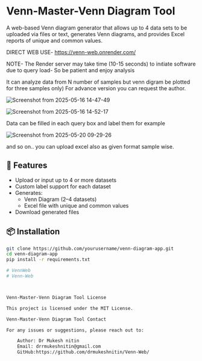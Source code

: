 # Venn-Master-Venn Diagram Tool

A web-based Venn diagram generator that allows up to 4 data sets to be uploaded via files or text, generates Venn diagrams, and provides Excel reports of unique and common values.

DIRECT WEB USE- https://venn-web.onrender.com/ 


NOTE- The Render server may take time (10-15 seconds) to inıtiate software due to query load- So be patient and enjoy analysis



It can analyze data from N number of samples but venn digram be plotted for three samples only)
For advance version you can request the author.



![Screenshot from 2025-05-16 14-47-49](https://github.com/user-attachments/assets/d6683359-b6be-44e3-aa7f-508131702db4)



![Screenshot from 2025-05-16 14-52-17](https://github.com/user-attachments/assets/e42e3e22-f089-4789-8fac-1502baadfca7)

Data can be filled in each query box and label them for example

![Screenshot from 2025-05-20 09-29-26](https://github.com/user-attachments/assets/909c4594-36a9-4d27-b417-4fdfc1ee0d5b)

and so on..
you can upload excel also as given format sample wise.


## 🔧 Features

- Upload or input up to 4 or more datasets
- Custom label support for each dataset
- Generates:
  - Venn Diagram (2–4 datasets)
  - Excel file with unique and common values
- Download generated files

## 📦 Installation

```bash
git clone https://github.com/yourusername/venn-diagram-app.git
cd venn-diagram-app
pip install -r requirements.txt

# VennWeb
# Venn-Web



Venn-Master-Venn Diagram Tool License

This project is licensed under the MIT License.

Venn-Master-Venn Diagram Tool Contact

For any issues or suggestions, please reach out to:

    Author: Dr Mukesh nitin
    Email: drrmukeshnitin@gmail.com
    GitHub:https://github.com/drmukeshnitin/Venn-Web/
